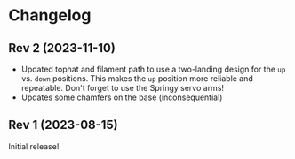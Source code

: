 # Changelog

## Rev 2 (2023-11-10)

- Updated tophat and filament path to use a two-landing design for the `up` vs. `down` positions. This makes the `up` position more reliable and repeatable. Don't forget to use the Springy servo arms!
- Updates some chamfers on the base (inconsequential)

## Rev 1 (2023-08-15)

Initial release!
